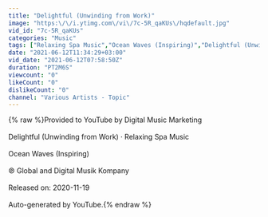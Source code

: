 ```yaml
---
title: "Delightful (Unwinding from Work)"
image: "https:\/\/i.ytimg.com\/vi\/7c-5R_qaKUs\/hqdefault.jpg"
vid_id: "7c-5R_qaKUs"
categories: "Music"
tags: ["Relaxing Spa Music","Ocean Waves (Inspiring)","Delightful (Unwinding from Work)"]
date: "2021-06-12T11:34:29+03:00"
vid_date: "2021-06-12T07:58:50Z"
duration: "PT2M6S"
viewcount: "0"
likeCount: "0"
dislikeCount: "0"
channel: "Various Artists - Topic"
---
```

{% raw %}Provided to YouTube by Digital Music Marketing<br /><br />Delightful (Unwinding from Work) · Relaxing Spa Music<br /><br />Ocean Waves (Inspiring)<br /><br />℗ Global and Digital Musik Kompany<br /><br />Released on: 2020-11-19<br /><br />Auto-generated by YouTube.{% endraw %}
